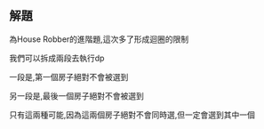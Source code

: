 ## 解題
為House Robber的進階題,這次多了形成迴圈的限制

我們可以拆成兩段去執行dp

一段是,第一個房子絕對不會被選到

另一段是,最後一個房子絕對不會被選到

只有這兩種可能,因為這兩個房子絕對不會同時選,但一定會選到其中一個
